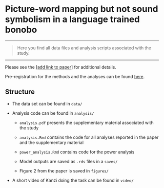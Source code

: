 # Picture-word mapping but not sound symbolism in a language trained bonobo

------------------------------------------------------------------------

> Here you find all data files and analysis scripts associated with the study.

------------------------------------------------------------------------

Please see the [[add link to paper]](...) for additional details.

Pre-registration for the methods and the analyses can be found [here](https://osf.io/749pg).

## Structure

-   The data set can be found in `data/`

-   Analysis code can be found in `analysis/`

    -   `analysis.pdf` presents the supplementary material associated with the study

    -   `analysis.Rmd` contains the code for all analyses reported in the paper and the supplementary material

    -   `power_analysis.Rmd` contains code for the power analysis

    -   Model outputs are saved as `.rds` files in a `saves/`

    -   Figure 2 from the paper is saved in `figures/`

-   A short video of Kanzi doing the task can be found in `video/`
